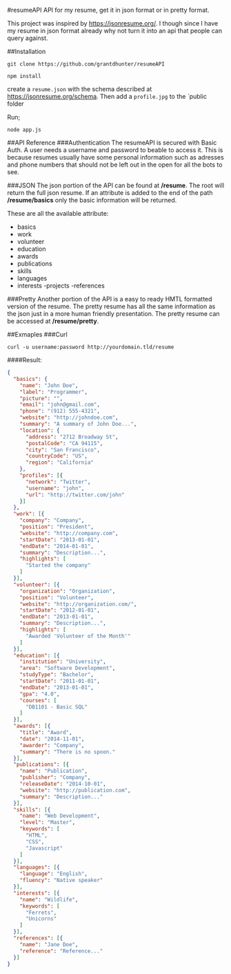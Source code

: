 #resumeAPI
API for my resume, get it in json format or in pretty format.

This project was inspired by https://jsonresume.org/. 
I though since I have my resume in json format already why not turn it into an api that people can query against.

##Installation
```
git clone https://github.com/grantdhunter/resumeAPI
```
```
npm install
```
create a `resume.json` with the schema described at https://jsonresume.org/schema. Then add a `profile.jpg` to the `public folder

Run;

```
node app.js
```


##API Reference
###Authentication
The resumeAPI is secured with Basic Auth. A user needs a username and password to beable to access it. This is because resumes usually have some personal information such as adresses and phone numbers that should not be left out in the open for all the bots to see.

###JSON
The json portion of the API can be found at **/resume**.
The root will return the full json resume. If an attribute is added to the end of the path **/resume/basics** only the basic information will be returned.

These are all the available attribute:
- basics
- work
- volunteer
- education
- awards
- publications
- skills
- languages
- interests
-projects
-references

###Pretty
Another portion of the API is a easy to ready HMTL formatted version of the resume. The pretty resume has all the same information as the json just in a more human friendly presentation. The pretty resume can be accessed at **/resume/pretty**.


##Exmaples
###Curl

    curl -u username:password http://yourdomain.tld/resume

####Result:

```json
{
  "basics": {
    "name": "John Doe",
    "label": "Programmer",
    "picture": "",
    "email": "john@gmail.com",
    "phone": "(912) 555-4321",
    "website": "http://johndoe.com",
    "summary": "A summary of John Doe...",
    "location": {
      "address": "2712 Broadway St",
      "postalCode": "CA 94115",
      "city": "San Francisco",
      "countryCode": "US",
      "region": "California"
    },
    "profiles": [{
      "network": "Twitter",
      "username": "john",
      "url": "http://twitter.com/john"
    }]
  },
  "work": [{
    "company": "Company",
    "position": "President",
    "website": "http://company.com",
    "startDate": "2013-01-01",
    "endDate": "2014-01-01",
    "summary": "Description...",
    "highlights": [
      "Started the company"
    ]
  }],
  "volunteer": [{
    "organization": "Organization",
    "position": "Volunteer",
    "website": "http://organization.com/",
    "startDate": "2012-01-01",
    "endDate": "2013-01-01",
    "summary": "Description...",
    "highlights": [
      "Awarded 'Volunteer of the Month'"
    ]
  }],
  "education": [{
    "institution": "University",
    "area": "Software Development",
    "studyType": "Bachelor",
    "startDate": "2011-01-01",
    "endDate": "2013-01-01",
    "gpa": "4.0",
    "courses": [
      "DB1101 - Basic SQL"
    ]
  }],
  "awards": [{
    "title": "Award",
    "date": "2014-11-01",
    "awarder": "Company",
    "summary": "There is no spoon."
  }],
  "publications": [{
    "name": "Publication",
    "publisher": "Company",
    "releaseDate": "2014-10-01",
    "website": "http://publication.com",
    "summary": "Description..."
  }],
  "skills": [{
    "name": "Web Development",
    "level": "Master",
    "keywords": [
      "HTML",
      "CSS",
      "Javascript"
    ]
  }],
  "languages": [{
    "language": "English",
    "fluency": "Native speaker"
  }],
  "interests": [{
    "name": "Wildlife",
    "keywords": [
      "Ferrets",
      "Unicorns"
    ]
  }],
  "references": [{
    "name": "Jane Doe",
    "reference": "Reference..."
  }]
}
```